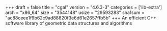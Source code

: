 +++
draft = false
title = "cgal"
version = "4.6.3-3"
categories = ['lib-extra']
arch = "x86_64"
size = "3544148"
usize = "29593283"
sha1sum = "ac88ceee1f9b62c9ad88820f3e6d61e2657ffb5b"
+++
An efficient C++ software library of geometric data structures and algorithms